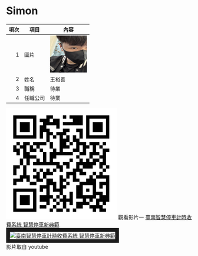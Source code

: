 # Simon
| 項次 | 項目 | 內容 |
|----:|------|------|
|1 | 圖片 |<img src="IMG_1181.jpeg" width="100" Height="100" />|
|2 | 姓名 | 王裕善 |
|3 | 職稱 | 待業 |
|4 | 任職公司 | 待業 |

<img src="IMG_0084.png" width="300" Height="300" />
觀看影片一
<a href="https://www.youtube.com/watch?v=iljWDh-wdZM" target="_blank">臺南智慧停車計時收費系統 智慧停車新典範</a>
<br>
<a href="[http://www.youtube.com/watch?feature=player_embedded&v=Di42x7_0z_I](https://youtu.be/iljWDh-wdZM)" target="_blank"><img src="http://img.youtube.com/vi/Di42x7_0z_I/0.jpg" 
alt="臺南智慧停車計時收費系統 智慧停車新典範" width="400" height="250" border="10" /></a>
<br>影片取自 youtube
